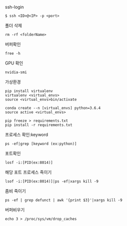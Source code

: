 ssh-login  
```
$ ssh <ID>@<IP> -p <port>
```
폴더 삭제
```
rm -rf <folderName>
```
버퍼확인
```
free -h
```
GPU 확인
```
nvidia-smi
```
가상환경  
```
pip install virtualenv
virtualenv <virtual_envs>
source <virtual_envs>bin/activate

conda create --n [virtual_envs] python=3.6.4
source active <virtual_envs>

pip freeze > requirements.txt
pip install -r requirements.txt

```

프로세스 확인:keyword  
```
ps -ef|grep [keyword (ex:python)]
```

포트확인  
```
losf -i:[PID(ex:8014)]
```

해당 포트 프로세스 죽이기  
```
lsof -i:[PID(ex:8014)]|ps -ef|xargs kill -9 
```

좀비 죽이기  
```
ps -ef | grep defunct | awk '{print $3}'|xargs kill -9
```

버퍼비우기  
```
echo 3 > /proc/sys/vm/drop_caches
```



